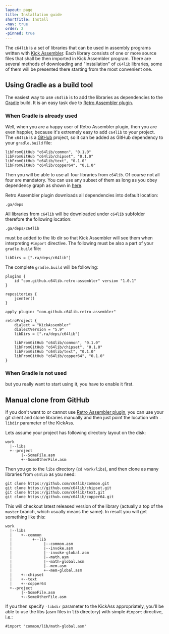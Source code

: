 ```yaml
---
layout: page
title: Installation guide
shortTitle: Install
-nav: true
order: 2
-pinned: true
---
```

The `c64lib` is a set of libraries that can be used in assembly programs
written with [Kick Assembler][kickass]. Each library consists of one or 
more source files that shall be then imported in Kick Assembler program.
There are several methods of downloading and "installation" of `c64lib` 
libraries, some of them will be presented there starting from the most 
convenient one.

## Using Gradle as a build tool
The easiest way to use `c64lib` is to add the libraries as dependencies
to the [Gradle][gradle] build. It is an easy task due to 
[Retro Assembler plugin][ra].

### When Gradle is already used
Well, when you are a happy user of Retro Assembler plugin, then you are
even happier, because it's extremely easy to add `c64lib` to your project.
The `c64lib` is a [GitHub][c64lib] project, so it can be added as GitHub
dependency to your `gradle.build` file:

    libFromGitHub "c64lib/common", "0.1.0"
    libFromGitHub "c64lib/chipset", "0.1.0"
    libFromGitHub "c64lib/text", "0.1.0"
    libFromGitHub "c64lib/copper64", "0.1.0"

Then you will be able to use all four libraries from `c64lib`. Of course
not all four are mandatory. You can use any subset of them as long as you
obey dependency graph as shown in [here][libraries].

Retro Assembler plugin downloads all dependencies into default location:

    .ga/deps
    
All libraries from `c64lib` will be downloaded under `c64lib` subfolder
therefore the following location:

    .ga/deps/c64lib
    
must be added to the lib dir so that Kick Assembler will see them when
interpreting `#import` directive. The following must be also a part of
your `gradle.build` file:

    libDirs = [".ra/deps/c64lib"]
    
The complete `gradle.build` will be following:

    plugins {
        id "com.github.c64lib.retro-assembler" version "1.0.1"
    }
    
    repositories {
        jcenter()
    }
    
    apply plugin: "com.github.c64lib.retro-assembler"
    
    retroProject {
        dialect = "KickAssembler"
        dialectVersion = "5.9"
        libDirs = [".ra/deps/c64lib"]
    
        libFromGitHub "c64lib/common", "0.1.0"
        libFromGitHub "c64lib/chipset", "0.1.0"
        libFromGitHub "c64lib/text", "0.1.0"
        libFromGitHub "c64lib/copper64", "0.1.0"
    }
    
### When Gradle is not used
but you really want to start using it, you have to enable it first.

## Manual clone from GitHub
If you don't want to or cannot use [Retro Assembler plugin][ra], you can
use your git client and clone libraries manually and then just point
the location with `-libdir` parameter of the KickAss.

Lets assume your project has following directory layout on the disk:

    work
      |--libs
      +--project
           |--SomeFile.asm
           +--SomeOtherFile.asm
           
Then you go to the `libs` directory (`cd work/libs`), and then clone
as many libraries from `c64lib` as you need:

    git clone https://github.com/c64lib/common.git
    git clone https://github.com/c64lib/chipset.git
    git clone https://github.com/c64lib/text.git
    git clone https://github.com/c64lib/copper64.git
    
This will checkout latest released version of the library (actually a 
top of the `master` branch, which usually means the same). In result
you will get something like this:

    work
      |--libs
      |    +--common
      |         +--lib
      |              |--common.asm
      |              |--invoke.asm
      |              |--invoke-global.asm
      |              |--math.asm
      |              |--math-global.asm
      |              |--mem.asm
      |              +--mem-global.asm
      |    +--chipset
      |    +--text
      |    +--copper64
      +--project
           |--SomeFile.asm
           +--SomeOtherFile.asm

If you then specify `-libdir` parameter to the KickAss appropriately,
you'll be able to use the libs (asm files in `lib` directory) with
simple `#import` directive, i.e.:

    #import "common/lib/math-global.asm"

[gradle]: https://gradle.org/
[kickass]: http://theweb.dk/KickAssembler/Main.html
[ra]: gradle-plugin
[c64lib]: https://github.com/c64lib
[libraries]: libraries
